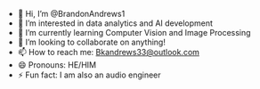 - 👋 Hi, I’m @BrandonAndrews1
- 👀 I’m interested in data analytics and AI development
- 🌱 I’m currently learning Computer Vision and Image Processing
- 💞️ I’m looking to collaborate on anything!
- 📫 How to reach me: Bkandrews33@outlook.com
- 😄 Pronouns: HE/HIM
- ⚡ Fun fact: I am also an audio engineer

<!---
BrandonAndrews1/BrandonAndrews1 is a ✨ special ✨ repository because its `README.md` (this file) appears on your GitHub profile.
You can click the Preview link to take a look at your changes.
--->
